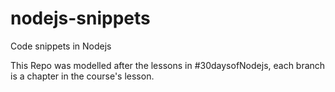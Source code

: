 # nodejs-snippets
Code snippets in Nodejs

This Repo was modelled after the lessons in #30daysofNodejs, each branch is a chapter in the course's lesson.
